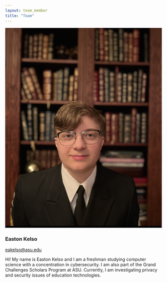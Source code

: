 ```yaml
---
layout: team_member
title: "Team"
---
```


<!-- Put your own picture in the appropriate directory and change the src below -->
<img src="/assets/img/members/undergrad/easton_kelso.jpg" alt="" class="team-individual-img" />

<!-- Write your name in the following line -->
### Easton Kelso

<!-- For the social container, change the href of the links and the text to show for link. If you don't want to share all the links below, you can remove them. Same if you want to add new -->
<div class="team-social-container">
  <i class="fa fa-envelope"></i>
  <a href="mailto:eakelso@asu.edu" target="_blank" class="team-social-container-link">eakelso@asu.edu</a>
</div>
<!-- <div class="team-social-container">
  <i class="fa fa-twitter"></i>
  <a href="https://twitter.com/Waqar_107" target="_blank" class="team-social-container-link">@Waqar_107</a>
</div>
<div class="team-social-container">
  <i class="fa fa-globe"></i>
  <a href="https://waqar-107.github.io/portfolio/#/" target="_blank" class="team-social-container-link">https://waqar-107.github.io</a>
</div>
<div class="team-social-container">
  <i class="fa fa-github"></i>
  <a href="https://github.com/Waqar-107" target="_blank" class="team-social-container-link">Waqar-107</a>
</div> -->

<div class="hline mt-10"></div>

<!-- write your bio here, like you write in md files -->
Hi! My name is Easton Kelso and I am a freshman studying computer science with a concentration in cybersecurity. I am also part of the Grand Challenges Scholars Program at ASU. Currently, I am investigating privacy and security issues of education technologies.
